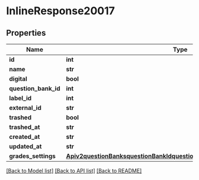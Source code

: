 # InlineResponse20017

## Properties
Name | Type | Description | Notes
------------ | ------------- | ------------- | -------------
**id** | **int** |  | [optional] 
**name** | **str** |  | [optional] 
**digital** | **bool** |  | [optional] 
**question_bank_id** | **int** |  | [optional] 
**label_id** | **int** |  | [optional] 
**external_id** | **str** |  | [optional] 
**trashed** | **bool** |  | [optional] 
**trashed_at** | **str** |  | [optional] 
**created_at** | **str** |  | [optional] 
**updated_at** | **str** |  | [optional] 
**grades_settings** | [**Apiv2questionBanksquestionBankIdquestionBankAssignmentsGradesSettings**](Apiv2questionBanksquestionBankIdquestionBankAssignmentsGradesSettings.md) |  | [optional] 

[[Back to Model list]](../README.md#documentation-for-models) [[Back to API list]](../README.md#documentation-for-api-endpoints) [[Back to README]](../README.md)

